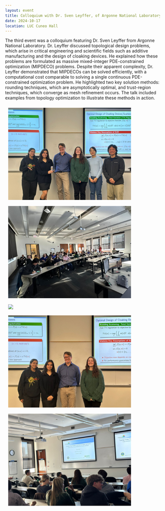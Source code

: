```yaml
---
layout: event 
title: Colloquium with Dr. Sven Leyffer, of Argonne National Laboratory.
date: 2024-10-17
location: LUC Cuneo Hall
---
```


The third event was a colloquium featuring Dr. Sven Leyffer from Argonne National Laboratory. Dr. Leyffer discussed topological design problems, which arise in critical engineering and scientific fields such as additive manufacturing and the design of cloaking devices. He explained how these problems are formulated as massive mixed-integer PDE-constrained optimization (MIPDECO) problems. Despite their apparent complexity, Dr. Leyffer demonstrated that MIPDECOs can be solved efficiently, with a computational cost comparable to solving a single continuous PDE-constrained optimization problem. He highlighted two key solution methods: rounding techniques, which are asymptotically optimal, and trust-region techniques, which converge as mesh refinement occurs. The talk included examples from topology optimization to illustrate these methods in action.

<img src="/assets/Event3_pic1.jpg" width="400" style="padding: 10px; display: block;">

<img src="/assets/Event3_pic3.jpg" width="400" style="padding: 10px; display: block;">

<img src="/assets/Event3_picidk.jpg" width="400" style="padding: 10px; display: block;">

<img src="/assets/Event3_pic2.jpg" width="400" style="padding: 10px; display: block;">

<img src="/assets/Event3_pic4.jpg" width="400" style="padding: 10px; display: block;">
